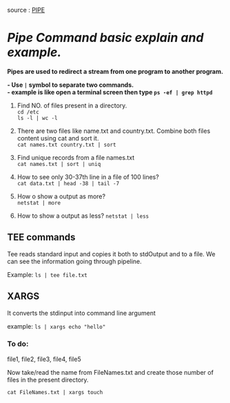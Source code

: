 source : [PIPE](https://youtu.be/uF7hFCThf4g?si=TP8mwo0Lg8isPQ5r)

<h1><i>Pipe Command basic explain and example.</i></h1>
<b>Pipes are used to redirect a stream from one program to another program.</b><br>

<b>- Use ```|``` symbol to separate two commands.</b><br>
<b>- example is like open a terminal screen then type ```ps -ef | grep httpd``` </b> 


1) Find NO. of files present in a directory.  
    ```cd /etc```  
    ```ls -l | wc -l```


2) There are two files like name.txt and country.txt. Combine both files content using cat and sort it.  
    ```cat names.txt country.txt | sort```


3) Find unique records from a file names.txt  
    ```cat names.txt | sort | uniq```


4) How to see only 30-37th line in a file of 100 lines?  
    ```cat data.txt | head -38 | tail -7```

5) How o show a output as more?  
```netstat | more```

6) How to show a output as less?
```netstat | less```

## TEE commands

Tee reads standard input and copies it both to stdOutput and to a file. We can see the information going through pipeline.  

Example: ```ls | tee file.txt```  

## XARGS

It converts the stdinput into command line argument

example: ```ls | xargs echo "hello"```  

### To do:

file1, file2, file3, file4, file5  

Now take/read the name from FileNames.txt and create those number of files in the present directory.  

```cat FileNames.txt | xargs touch```



